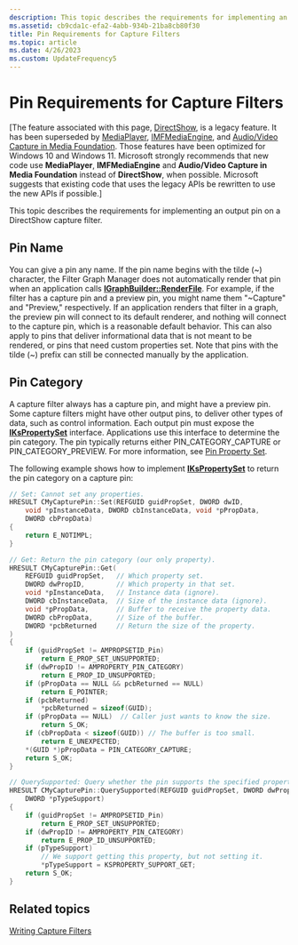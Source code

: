```yaml
---
description: This topic describes the requirements for implementing an output pin on a DirectShow capture filter.
ms.assetid: cb9cda1c-efa2-4abb-934b-21ba8cb80f30
title: Pin Requirements for Capture Filters
ms.topic: article
ms.date: 4/26/2023
ms.custom: UpdateFrequency5
---
```


# Pin Requirements for Capture Filters

\[The feature associated with this page, [DirectShow](/windows/win32/directshow/directshow), is a legacy feature. It has been superseded by [MediaPlayer](/uwp/api/Windows.Media.Playback.MediaPlayer), [IMFMediaEngine](/windows/win32/api/mfmediaengine/nn-mfmediaengine-imfmediaengine), and [Audio/Video Capture in Media Foundation](windows/win32/medfound/audio-video-capture-in-media-foundation). Those features have been optimized for Windows 10 and Windows 11. Microsoft strongly recommends that new code use **MediaPlayer**, **IMFMediaEngine** and **Audio/Video Capture in Media Foundation** instead of **DirectShow**, when possible. Microsoft suggests that existing code that uses the legacy APIs be rewritten to use the new APIs if possible.\]

This topic describes the requirements for implementing an output pin on a DirectShow capture filter.

## Pin Name

You can give a pin any name. If the pin name begins with the tilde (~) character, the Filter Graph Manager does not automatically render that pin when an application calls [**IGraphBuilder::RenderFile**](/windows/desktop/api/Strmif/nf-strmif-igraphbuilder-renderfile). For example, if the filter has a capture pin and a preview pin, you might name them "~Capture" and "Preview," respectively. If an application renders that filter in a graph, the preview pin will connect to its default renderer, and nothing will connect to the capture pin, which is a reasonable default behavior. This can also apply to pins that deliver informational data that is not meant to be rendered, or pins that need custom properties set. Note that pins with the tilde (~) prefix can still be connected manually by the application.

## Pin Category

A capture filter always has a capture pin, and might have a preview pin. Some capture filters might have other output pins, to deliver other types of data, such as control information. Each output pin must expose the [**IKsPropertySet**](ikspropertyset.md) interface. Applications use this interface to determine the pin category. The pin typically returns either PIN\_CATEGORY\_CAPTURE or PIN\_CATEGORY\_PREVIEW. For more information, see [Pin Property Set](pin-property-set.md).

The following example shows how to implement [**IKsPropertySet**](ikspropertyset.md) to return the pin category on a capture pin:


```C++
// Set: Cannot set any properties.
HRESULT CMyCapturePin::Set(REFGUID guidPropSet, DWORD dwID,
    void *pInstanceData, DWORD cbInstanceData, void *pPropData, 
    DWORD cbPropData)
{
    return E_NOTIMPL;
}

// Get: Return the pin category (our only property). 
HRESULT CMyCapturePin::Get(
    REFGUID guidPropSet,   // Which property set.
    DWORD dwPropID,        // Which property in that set.
    void *pInstanceData,   // Instance data (ignore).
    DWORD cbInstanceData,  // Size of the instance data (ignore).
    void *pPropData,       // Buffer to receive the property data.
    DWORD cbPropData,      // Size of the buffer.
    DWORD *pcbReturned     // Return the size of the property.
)
{
    if (guidPropSet != AMPROPSETID_Pin) 
        return E_PROP_SET_UNSUPPORTED;
    if (dwPropID != AMPROPERTY_PIN_CATEGORY)
        return E_PROP_ID_UNSUPPORTED;
    if (pPropData == NULL && pcbReturned == NULL)
        return E_POINTER;
    if (pcbReturned)
        *pcbReturned = sizeof(GUID);
    if (pPropData == NULL)  // Caller just wants to know the size.
        return S_OK;
    if (cbPropData < sizeof(GUID)) // The buffer is too small.
        return E_UNEXPECTED;
    *(GUID *)pPropData = PIN_CATEGORY_CAPTURE;
    return S_OK;
}

// QuerySupported: Query whether the pin supports the specified property.
HRESULT CMyCapturePin::QuerySupported(REFGUID guidPropSet, DWORD dwPropID,
    DWORD *pTypeSupport)
{
    if (guidPropSet != AMPROPSETID_Pin)
        return E_PROP_SET_UNSUPPORTED;
    if (dwPropID != AMPROPERTY_PIN_CATEGORY)
        return E_PROP_ID_UNSUPPORTED;
    if (pTypeSupport)
        // We support getting this property, but not setting it.
        *pTypeSupport = KSPROPERTY_SUPPORT_GET; 
    return S_OK;
}
```



## Related topics

<dl> <dt>

[Writing Capture Filters](writing-capture-filters.md)
</dt> </dl>

 

 



